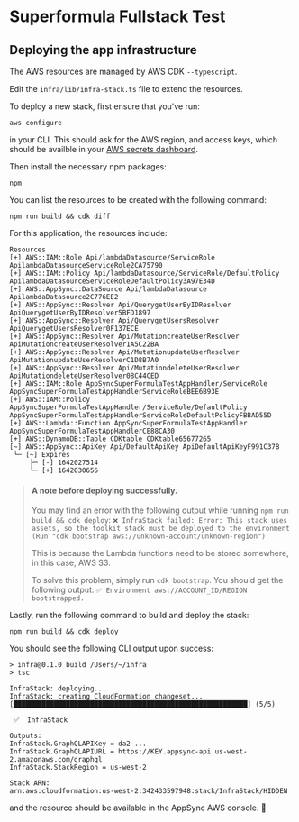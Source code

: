# Superformula Fullstack Test

## Deploying the app infrastructure

The AWS resources are managed by AWS CDK `--typescript`.

Edit the `infra/lib/infra-stack.ts` file to extend the resources.

To deploy a new stack, first ensure that you've run:

```
aws configure
```

in your CLI. This should ask for the AWS region, and access keys, which should be availble in your [AWS secrets dashboard](https://console.aws.amazon.com/iam/home?region=us-west-2#/security_credentials).

Then install the necessary npm packages:

```
npm
```

You can list the resources to be created with the following command:

```
npm run build && cdk diff
```

For this application, the resources include:

```
Resources
[+] AWS::IAM::Role Api/lambdaDatasource/ServiceRole ApilambdaDatasourceServiceRole2CA75790
[+] AWS::IAM::Policy Api/lambdaDatasource/ServiceRole/DefaultPolicy ApilambdaDatasourceServiceRoleDefaultPolicy3A97E34D
[+] AWS::AppSync::DataSource Api/lambdaDatasource ApilambdaDatasource2C776EE2
[+] AWS::AppSync::Resolver Api/QuerygetUserByIDResolver ApiQuerygetUserByIDResolver5BFD1897
[+] AWS::AppSync::Resolver Api/QuerygetUsersResolver ApiQuerygetUsersResolver0F137ECE
[+] AWS::AppSync::Resolver Api/MutationcreateUserResolver ApiMutationcreateUserResolver1A5C22BA
[+] AWS::AppSync::Resolver Api/MutationupdateUserResolver ApiMutationupdateUserResolverC1D8B7A0
[+] AWS::AppSync::Resolver Api/MutationdeleteUserResolver ApiMutationdeleteUserResolver08C44CED
[+] AWS::IAM::Role AppSyncSuperFormulaTestAppHandler/ServiceRole AppSyncSuperFormulaTestAppHandlerServiceRoleBEE6B93E
[+] AWS::IAM::Policy AppSyncSuperFormulaTestAppHandler/ServiceRole/DefaultPolicy AppSyncSuperFormulaTestAppHandlerServiceRoleDefaultPolicyFBBAD55D
[+] AWS::Lambda::Function AppSyncSuperFormulaTestAppHandler AppSyncSuperFormulaTestAppHandlerCE88CA30
[+] AWS::DynamoDB::Table CDKtable CDKtable65677265
[~] AWS::AppSync::ApiKey Api/DefaultApiKey ApiDefaultApiKeyF991C37B
 └─ [~] Expires
     ├─ [-] 1642027514
     └─ [+] 1642030656
```

> #### A note before deploying successfully.
>
> You may find an error with the following output while running `npm run build && cdk deploy`: `❌ InfraStack failed: Error: This stack uses assets, so the toolkit stack must be deployed to the environment (Run "cdk bootstrap aws://unknown-account/unknown-region")`
>
> This is because the Lambda functions need to be stored somewhere, in this case, AWS S3.
>
> To solve this problem, simply run `cdk bootstrap`. You should get the following output: `✅ Environment aws://ACCOUNT_ID/REGION bootstrapped.`

Lastly, run the following command to build and deploy the stack:

```
npm run build && cdk deploy
```

You should see the following CLI output upon success:

```
> infra@0.1.0 build /Users/~/infra
> tsc

InfraStack: deploying...
InfraStack: creating CloudFormation changeset...
[██████████████████████████████████████████████████████████] (5/5)

 ✅  InfraStack

Outputs:
InfraStack.GraphQLAPIKey = da2-...
InfraStack.GraphQLAPIURL = https://KEY.appsync-api.us-west-2.amazonaws.com/graphql
InfraStack.StackRegion = us-west-2

Stack ARN:
arn:aws:cloudformation:us-west-2:342433597948:stack/InfraStack/HIDDEN
```

and the resource should be available in the AppSync AWS console. 🎉
